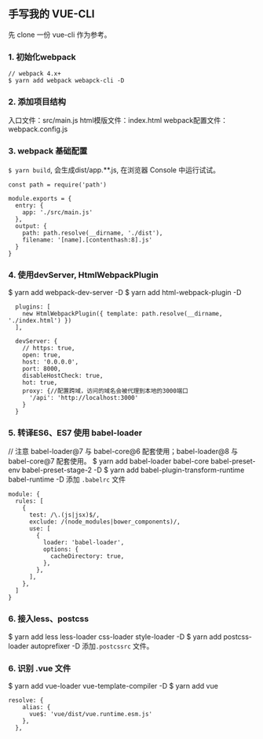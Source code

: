 ## 手写我的 VUE-CLI
先 clone 一份 vue-cli 作为参考。
### 1. 初始化webpack
```
// webpack 4.x+
$ yarn add webpack webapck-cli -D
```
### 2. 添加项目结构
入口文件：src/main.js
html模版文件：index.html
webpack配置文件： webpack.config.js
### 3. webpack 基础配置
```$ yarn build```, 会生成dist/app.**.js, 在浏览器 Console 中运行试试。
```
const path = require('path')

module.exports = {
  entry: {
    app: './src/main.js'
  },
  output: {
    path: path.resolve(__dirname, './dist'),
    filename: '[name].[contenthash:8].js'
  }
}
```
### 4. 使用devServer, HtmlWebpackPlugin
$ yarn add webpack-dev-server -D
$ yarn add html-webpack-plugin -D
```
  plugins: [
    new HtmlWebpackPlugin({ template: path.resolve(__dirname, './index.html') })
  ],

  devServer: {
    // https: true,
    open: true,
    host: '0.0.0.0',
    port: 8000,
    disableHostCheck: true,
    hot: true,
    proxy: {//配置跨域，访问的域名会被代理到本地的3000端口
      '/api': 'http://localhost:3000'
    }
  }
```
### 5. 转译ES6、ES7 使用 babel-loader
// 注意 babel-loader@7 与 babel-core@6 配套使用；babel-loader@8 与 babel-core@7 配套使用。
$ yarn add babel-loader babel-core babel-preset-env babel-preset-stage-2 -D
$ yarn add babel-plugin-transform-runtime babel-runtime -D
添加 ```.babelrc``` 文件
```
module: {
  rules: [
    {
      test: /\.(js|jsx)$/,
      exclude: /(node_modules|bower_components)/,
      use: [
        {
          loader: 'babel-loader',
          options: {
            cacheDirectory: true,
          },
        },
      ],
    },
  ]
}
```
### 6. 接入less、postcss
$ yarn add less less-loader css-loader style-loader -D
$ yarn add postcss-loader autoprefixer -D
添加```.postcssrc``` 文件。

### 6. 识别 .vue 文件
$ yarn add vue-loader vue-template-compiler -D
$ yarn add vue
```
resolve: {
    alias: {
      vue$: 'vue/dist/vue.runtime.esm.js'
    },
  },
```

